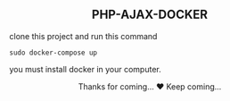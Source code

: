<h2 align="center">PHP-AJAX-DOCKER</h2>

clone this project and run this command

```
sudo docker-compose up 

```
you must install docker in your computer.

<p align="center">Thanks for coming... ❤️ Keep coming...</p>

